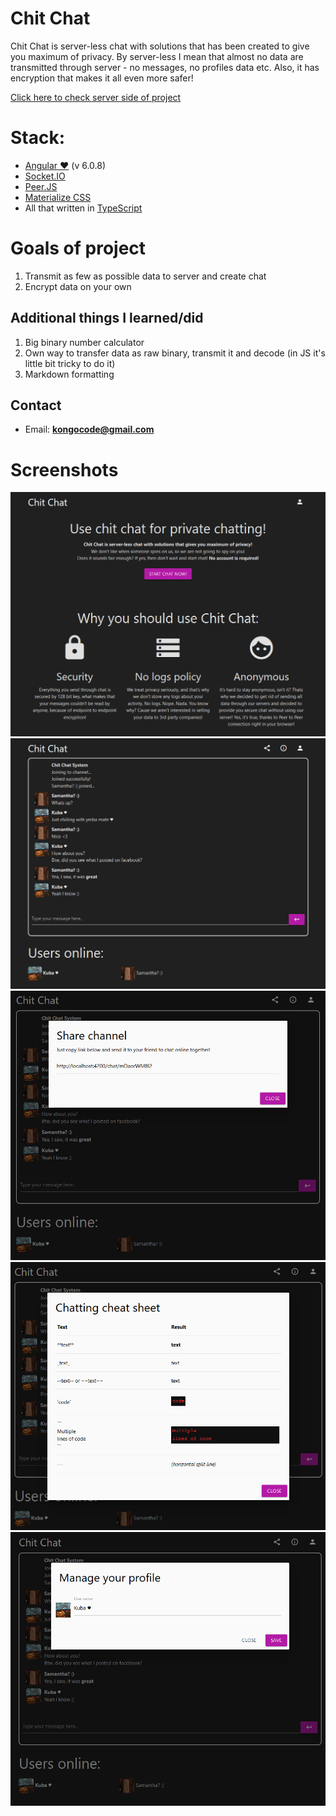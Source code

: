 # Chit Chat
Chit Chat is server-less chat with solutions that has been created to give you maximum of privacy. By server-less I mean that almost no data are transmitted through server - no messages, no profiles data etc. Also, it has encryption that makes it all even more safer!

[Click here to check server side of project](https://github.com/KongoPL/Chit-Chat-Server)

# Stack:
- [Angular ♥](https://angular.io/) (v 6.0.8)
- [Socket.IO](https://socket.io/)
- [Peer.JS](https://peerjs.com/)
- [Materialize CSS](https://materializecss.com/)
- All that written in [TypeScript](https://www.typescriptlang.org/)

# Goals of project
1. Transmit as few as possible data to server and create chat
2. Encrypt data on your own

## Additional things I learned/did
1. Big binary number calculator
2. Own way to transfer data as raw binary, transmit it and decode (in JS it's little bit tricky to do it)
3. Markdown formatting

## Contact
* Email: **kongocode@gmail.com**

# Screenshots
![Main page](/screenshots/screenshot-1.jpg?raw=true "Main page")
![Chat window](/screenshots/screenshot-2.jpg?raw=true "Chat window")
![Sharing chat window](/screenshots/screenshot-3.jpg?raw=true "Sharing chat window")
![Chatting cheat sheet](/screenshots/screenshot-4.jpg?raw=true "Chatting cheat sheet")
![Profile management](/screenshots/screenshot-5.jpg?raw=true "Profile management")
